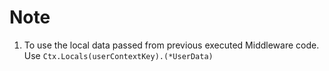# Note

1. To use the local data passed from previous executed Middleware code. Use `Ctx.Locals(userContextKey).(*UserData)`
